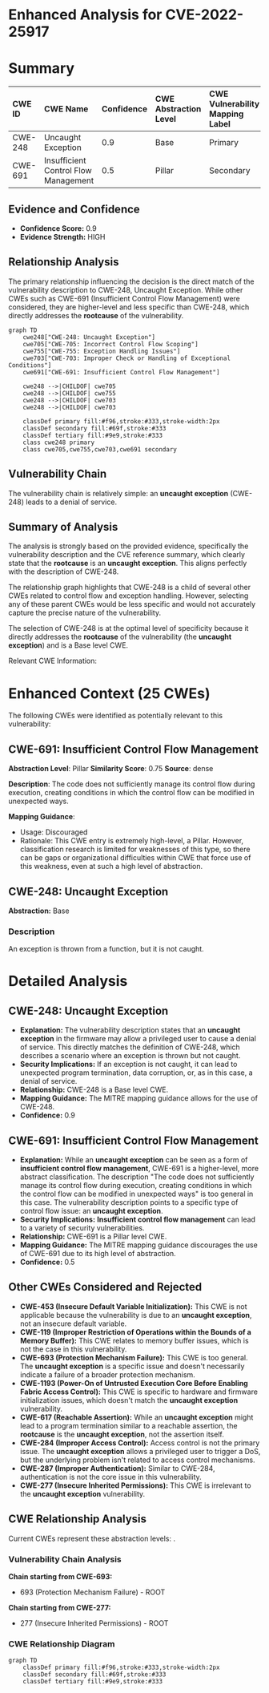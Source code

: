 # Enhanced Analysis for CVE-2022-25917

# Summary
| CWE ID  | CWE Name           | Confidence | CWE Abstraction Level | CWE Vulnerability Mapping Label | CWE-Vulnerability Mapping Notes |
| :------- | :----------------- | :--------- | :-------------------- | :------------------------------ | :---------------------------- |
| CWE-248  | Uncaught Exception | 0.9        | Base                  | Primary                         | Allowed                       |
| CWE-691  | Insufficient Control Flow Management | 0.5       | Pillar                  | Secondary                         | Discouraged                       |

## Evidence and Confidence

*   **Confidence Score:** 0.9
*   **Evidence Strength:** HIGH

## Relationship Analysis
The primary relationship influencing the decision is the direct match of the vulnerability description to CWE-248, Uncaught Exception. While other CWEs such as CWE-691 (Insufficient Control Flow Management) were considered, they are higher-level and less specific than CWE-248, which directly addresses the **rootcause** of the vulnerability.

```mermaid
graph TD
    cwe248["CWE-248: Uncaught Exception"]
    cwe705["CWE-705: Incorrect Control Flow Scoping"]
    cwe755["CWE-755: Exception Handling Issues"]
    cwe703["CWE-703: Improper Check or Handling of Exceptional Conditions"]
    cwe691["CWE-691: Insufficient Control Flow Management"]
    
    cwe248 -->|CHILDOF| cwe705
    cwe248 -->|CHILDOF| cwe755
    cwe248 -->|CHILDOF| cwe703
    cwe248 -->|CHILDOF| cwe703

    classDef primary fill:#f96,stroke:#333,stroke-width:2px
    classDef secondary fill:#69f,stroke:#333
    classDef tertiary fill:#9e9,stroke:#333
    class cwe248 primary
    class cwe705,cwe755,cwe703,cwe691 secondary
```

## Vulnerability Chain
The vulnerability chain is relatively simple: an **uncaught exception** (CWE-248) leads to a denial of service.

## Summary of Analysis
The analysis is strongly based on the provided evidence, specifically the vulnerability description and the CVE reference summary, which clearly state that the **rootcause** is an **uncaught exception**. This aligns perfectly with the description of CWE-248.

The relationship graph highlights that CWE-248 is a child of several other CWEs related to control flow and exception handling. However, selecting any of these parent CWEs would be less specific and would not accurately capture the precise nature of the vulnerability.

The selection of CWE-248 is at the optimal level of specificity because it directly addresses the **rootcause** of the vulnerability (the **uncaught exception**) and is a Base level CWE.

Relevant CWE Information:

# Enhanced Context (25 CWEs)
The following CWEs were identified as potentially relevant to this vulnerability:

## CWE-691: Insufficient Control Flow Management
**Abstraction Level**: Pillar
**Similarity Score**: 0.75
**Source**: dense

**Description**:
The code does not sufficiently manage its control flow during execution, creating conditions in which the control flow can be modified in unexpected ways.

**Mapping Guidance**:
- Usage: Discouraged
- Rationale: This CWE entry is extremely high-level, a Pillar. However, classification research is limited for weaknesses of this type, so there can be gaps or organizational difficulties within CWE that force use of this weakness, even at such a high level of abstraction.

## CWE-248: Uncaught Exception
**Abstraction:** Base

### Description
An exception is thrown from a function, but it is not caught.

# Detailed Analysis

## CWE-248: Uncaught Exception
*   **Explanation:** The vulnerability description states that an **uncaught exception** in the firmware may allow a privileged user to cause a denial of service. This directly matches the definition of CWE-248, which describes a scenario where an exception is thrown but not caught.
*   **Security Implications:** If an exception is not caught, it can lead to unexpected program termination, data corruption, or, as in this case, a denial of service.
*   **Relationship:** CWE-248 is a Base level CWE.
*   **Mapping Guidance:** The MITRE mapping guidance allows for the use of CWE-248.
*   **Confidence:** 0.9

## CWE-691: Insufficient Control Flow Management
*   **Explanation:** While an **uncaught exception** can be seen as a form of **insufficient control flow management**, CWE-691 is a higher-level, more abstract classification. The description "The code does not sufficiently manage its control flow during execution, creating conditions in which the control flow can be modified in unexpected ways" is too general in this case. The vulnerability description points to a specific type of control flow issue: an **uncaught exception**.
*   **Security Implications:** **Insufficient control flow management** can lead to a variety of security vulnerabilities.
*   **Relationship:** CWE-691 is a Pillar level CWE.
*   **Mapping Guidance:** The MITRE mapping guidance discourages the use of CWE-691 due to its high level of abstraction.
*   **Confidence:** 0.5

## Other CWEs Considered and Rejected

*   **CWE-453 (Insecure Default Variable Initialization):** This CWE is not applicable because the vulnerability is due to an **uncaught exception**, not an insecure default variable.
*   **CWE-119 (Improper Restriction of Operations within the Bounds of a Memory Buffer):** This CWE relates to memory buffer issues, which is not the case in this vulnerability.
*   **CWE-693 (Protection Mechanism Failure):** This CWE is too general. The **uncaught exception** is a specific issue and doesn't necessarily indicate a failure of a broader protection mechanism.
*   **CWE-1193 (Power-On of Untrusted Execution Core Before Enabling Fabric Access Control):** This CWE is specific to hardware and firmware initialization issues, which doesn't match the **uncaught exception** vulnerability.
*   **CWE-617 (Reachable Assertion):** While an **uncaught exception** might lead to a program termination similar to a reachable assertion, the **rootcause** is the **uncaught exception**, not the assertion itself.
*   **CWE-284 (Improper Access Control):** Access control is not the primary issue. The **uncaught exception** allows a privileged user to trigger a DoS, but the underlying problem isn't related to access control mechanisms.
*   **CWE-287 (Improper Authentication):** Similar to CWE-284, authentication is not the core issue in this vulnerability.
*   **CWE-277 (Insecure Inherited Permissions):** This CWE is irrelevant to the **uncaught exception** vulnerability.


## CWE Relationship Analysis

Current CWEs represent these abstraction levels: .


### Vulnerability Chain Analysis

**Chain starting from CWE-693:**
- 693 (Protection Mechanism Failure) - ROOT


**Chain starting from CWE-277:**
- 277 (Insecure Inherited Permissions) - ROOT



### CWE Relationship Diagram

```mermaid
graph TD
    classDef primary fill:#f96,stroke:#333,stroke-width:2px
    classDef secondary fill:#69f,stroke:#333
    classDef tertiary fill:#9e9,stroke:#333
```